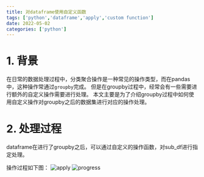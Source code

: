 ```yaml
---
title: 对dataframe使用自定义函数
tags: ['python','dataframe','apply','custom function']
date: 2022-05-02
categories: ['python']
---
```

# 1. 背景
在日常的数据处理过程中，分类聚合操作是一种常见的操作类型，而在pandas中，这种操作常通过`groupby`完成。
但是在groupby过程中，经常会有一些需要进行额外的自定义操作需要进行处理。
本文主要是为了介绍groupby过程中如何使用自定义操作对groupby之后的数据集进行对应的操作处理。

<!--more-->

# 2. 处理过程
dataframe在进行了groupby之后，可以通过自定义的操作函数，对sub_df进行指定处理。

操作过程如下图：
![apply](https://s2.loli.net/2022/05/02/8KkMsmiAPcvRU1V.png)
![progress](https://s2.loli.net/2022/05/02/jc9dPvb5zLY6oNU.png)